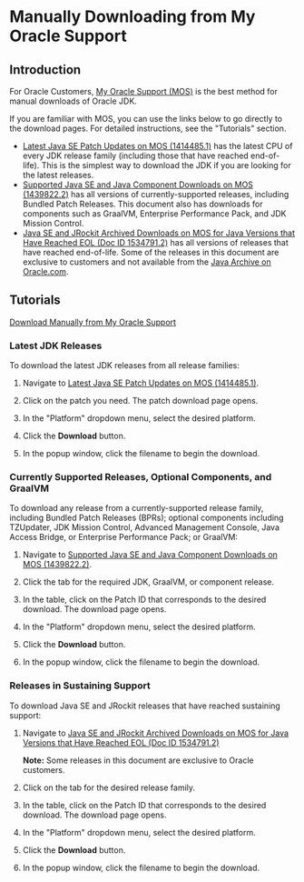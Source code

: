 # Manually Downloading from My Oracle Support

## Introduction
For Oracle Customers, [My Oracle Support (MOS)](https://support.oracle.com/portal/) is the best method for manual downloads of Oracle JDK.

If you are familiar with MOS, you can use the links below to go directly to the download pages. For detailed instructions, see the "Tutorials" section.

- [Latest Java SE Patch Updates on MOS (1414485.1)](https://support.oracle.com/epmos/faces/DocumentDisplay?id=1414485.1) has the latest CPU of every JDK release family (including those that have reached end-of-life). This is the simplest way to download the JDK if you are looking for the latest releases.
- [Supported Java SE and Java Component Downloads on MOS (1439822.2)](https://support.oracle.com/epmos/faces/DocumentDisplay?id=1439822.2) has all versions of currently-supported releases, including Bundled Patch Releases. This document also has downloads for components such as  GraalVM, Enterprise Performance Pack, and JDK Mission Control.
- [Java SE and JRockit Archived Downloads on MOS for Java Versions that Have Reached EOL (Doc ID 1534791.2)](https://support.oracle.com/epmos/faces/DocumentDisplay?id=1534791.2) has all versions of releases that have reached end-of-life. Some of the releases in this document are exclusive to customers and not available from the [Java Archive on Oracle.com](https://www.oracle.com/java/technologies/downloads/archive/).


## Tutorials
[Download Manually from My Oracle Support](videohub:1_01hfc6wp)

### Latest JDK Releases
To download the latest JDK releases from all release families:

1. Navigate to [Latest Java SE Patch Updates on MOS (1414485.1)](https://support.oracle.com/epmos/faces/DocumentDisplay?id=1414485.1).

2. Click on the patch you need. The patch download page opens.

3. In the "Platform" dropdown menu, select the desired platform.

4. Click the **Download** button.

5. In the popup window, click the filename to begin the download.


### Currently Supported Releases, Optional Components, and GraalVM
To download any release from a currently-supported release family, including Bundled Patch Releases (BPRs); optional components including TZUpdater, JDK Mission Control, Advanced Management Console, Java Access Bridge, or Enterprise Performance Pack; or GraalVM:

1. Navigate to [Supported Java SE and Java Component Downloads on MOS (1439822.2)](https://support.oracle.com/epmos/faces/DocumentDisplay?id=1439822.2).

2. Click the tab for the required JDK, GraalVM, or component release.

3. In the table, click on the Patch ID that corresponds to the desired download. The download page opens.

4. In the "Platform" dropdown menu, select the desired platform.

5. Click the **Download** button.

6. In the popup window, click the filename to begin the download.

### Releases in Sustaining Support
To download Java SE and JRockit releases that have reached sustaining support:

1. Navigate to [Java SE and JRockit Archived Downloads on MOS for Java Versions that Have Reached EOL (Doc ID 1534791.2)](https://support.oracle.com/epmos/faces/DocumentDisplay?id=1534791.2)

    **Note:** Some releases in this document are exclusive to Oracle customers.

2. Click on the tab for the desired release family.

3. In the table, click on the Patch ID that corresponds to the desired download. The download page opens.

4. In the "Platform" dropdown menu, select the desired platform.

5. Click the **Download** button.

6. In the popup window, click the filename to begin the download.

